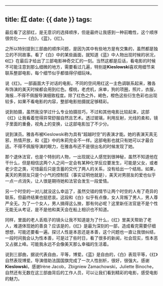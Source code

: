 


---
title: 红
date: {{ date }}
tags:
---


最后看了这部红，是无意识的选择顺序，但是最终让我感到一种前瞻性，这个顺序很优化——《白》，《蓝》，《红》。

之所以特别提到三部曲的顺序问题，是因为其中有些地方是有交集的，虽然都是独立的不同故事。看了《白》中的某些画面，就知道《蓝》中人物出现时候的状况，《红》在最后才给出了三部电影神奇交汇的一刻。当然这都是后话，看电影的时候不可能注意到那么细微的地方，需要看过几遍，特别是**Kieslowski**喜欢用细节来联系整部电影，每个细节似乎都值得仔细玩味。


<!-- more -->

说《红》。一部画面大于对话的电影。不同的空间用红这一主色调联系起来，雅各布饰演的美天时候都会用到红色。樱桃，老虎机，床单，狗的项圈，照片，衣服，海报...不得不佩服导演细致程度。除了红色之外，褐色，橙色这些衍生色彩也出现较多，如果不看电影的内容，整部电影拍摄就足够精彩。

说到拍摄，虽然我没学过什么专业拍摄技巧，不过和其他电影比较起来，这部《红》让我看着觉得异常舒服自然且艺术。透过玻璃，利用反射，光线的柔和，镜子里面的重叠，视角上的变换，让这部电影加了不少分。

说到演员。雅各布被Kieslowski称为具有“超越时空”的表演才能。她的表演天真无邪，热情开放，和《蓝》中的朱莉完全不一样。这部电影也就只有她可以才最合适。不得不佩服导演的眼力，在雅各布还不是很出名的时候发现了她。

那个退休法官，也是个特别的人物，一出现就让人感觉到很神秘，虽然不知道他在干什么，但是相信这两个人之间一定会有某种化学反应要发生，可能是父女，或者老少恋之类，可惜最后只是含蓄的交代了两人的关系，没有给出一个结局。如果，美天的男朋友只是个小气的控制狂（事实证明他就是），美天对男朋友的爱也似乎一点一点消失，让人很是期待她和法官会发生一段爱情。

另一个时空的一对儿就没这么幸运了，虽然交错的情节让两个时空的人有了奇异的联系，但最终结果也挺悲哀。这段和《白》似乎有点像，女人背叛了男人，男人尊严全无。为了一个女人，男人搞得这么挫，那有何必呢？这里新任法官是不是个性无能无从考证，是不是他和美天会在船上相识也不知道。

同样，里面的老人丢瓶子的镜头让我不知道是为了什么，《红》里美天帮助了老人，难道体现她的善良？应该是的，《红》是最为深刻的一部，造成看完需要仔细想想，可能还要看一遍。探讨人性是本恶还是本善，这个问题也一直让我很纠结，一段时间我会认为性本善，可是过了些时日，看了很多的新闻，社会现实，性本恶又占据上峰。可能我永远不会像美天那么幸福的生活着。

说到三部曲，据说代表自由，平等，博爱。《蓝》是自由的，《白》表现平等，《红》自然表现博爱。导演借助法国国旗完成了一次人性剖析，很好，很强大。感谢**Kieslowski**，感谢Irène Jacob，Zbigniew Zamachowski，Juliette Binoche，自然还有无数在这三部曲背后的工作人员，可以让我们看到精彩的电影，感受电影的魅力。
